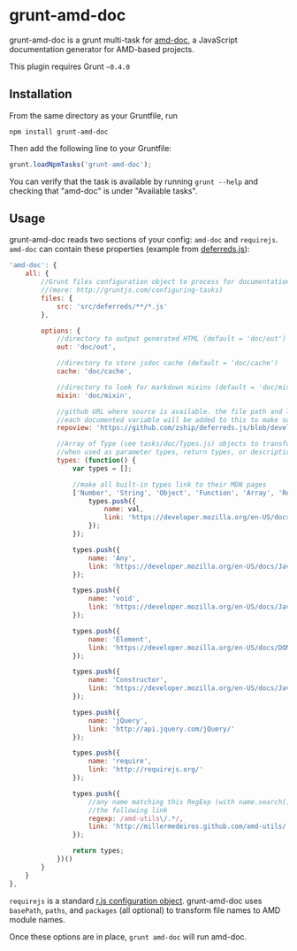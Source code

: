 grunt-amd-doc
=============

grunt-amd-doc is a grunt multi-task for
[amd-doc](https://github.com/zship/amd-doc), a JavaScript documentation
generator for AMD-based projects.

This plugin requires Grunt `~0.4.0`


Installation
-------------

From the same directory as your Gruntfile, run

```
npm install grunt-amd-doc
```

Then add the following line to your Gruntfile:

```js
grunt.loadNpmTasks('grunt-amd-doc');
```

You can verify that the task is available by running `grunt --help` and
checking that "amd-doc" is under "Available tasks".


Usage
-----

grunt-amd-doc reads two sections of your config: `amd-doc` and `requirejs`.
`amd-doc` can contain these properties (example from
[deferreds.js](https://github.com/zship/deferreds.js)):

```js
'amd-doc': {
	all: {
		//Grunt files configuration object to process for documentation
		//(more: http://gruntjs.com/configuring-tasks)
		files: {
			src: 'src/deferreds/**/*.js'
		},

		options: {
			//directory to output generated HTML (default = 'doc/out')
			out: 'doc/out',

			//directory to store jsdoc cache (default = 'doc/cache')
			cache: 'doc/cache',

			//directory to look for markdown mixins (default = 'doc/mixin')
			mixin: 'doc/mixin',

			//github URL where source is available. the file path and line number of
			//each documented variable will be added to this to make source links.
			repoview: 'https://github.com/zship/deferreds.js/blob/develop/',

			//Array of Type (see tasks/doc/Types.js) objects to transform into links
			//when used as parameter types, return types, or description namepaths
			types: (function() {
				var types = [];

				//make all built-in types link to their MDN pages
				['Number', 'String', 'Object', 'Function', 'Array', 'RegExp', 'Boolean'].forEach(function(val) {
					types.push({
						name: val,
						link: 'https://developer.mozilla.org/en-US/docs/JavaScript/Reference/Global_Objects/' + val
					});
				});

				types.push({
					name: 'Any',
					link: 'https://developer.mozilla.org/en-US/docs/JavaScript/Reference/Global_Objects'
				});

				types.push({
					name: 'void',
					link: 'https://developer.mozilla.org/en-US/docs/JavaScript/Reference/Global_Objects/undefined'
				});

				types.push({
					name: 'Element',
					link: 'https://developer.mozilla.org/en-US/docs/DOM/element'
				});

				types.push({
					name: 'Constructor',
					link: 'https://developer.mozilla.org/en-US/docs/JavaScript/Reference/Global_Objects/Object/constructor'
				});

				types.push({
					name: 'jQuery',
					link: 'http://api.jquery.com/jQuery/'
				});

				types.push({
					name: 'require',
					link: 'http://requirejs.org/'
				});

				types.push({
					//any name matching this RegExp (with name.search()) will be given
					//the following link
					regexp: /amd-utils\/.*/,
					link: 'http://millermedeiros.github.com/amd-utils/'
				});

				return types;
			})()
		}
	}
},
```

`requirejs` is a standard [r.js configuration
object](https://github.com/jrburke/r.js/blob/master/build/example.build.js).
grunt-amd-doc uses `basePath`, `paths`, and `packages` (all optional) to
transform file names to AMD module names.

Once these options are in place, `grunt amd-doc` will run amd-doc.
